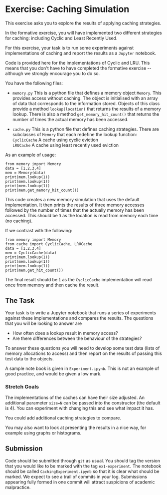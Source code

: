 # Exercise: Caching Simulation

This exercise asks you to explore the results of applying caching
strategies.

In the formative exercise, you will have implemented two different
strategies for caching: including Cyclic and Least Recently Used.

For this exercise, your task is to run some experiments against
implementations of caching and report the results as a ```Jupyter```
notebook.

Code is provided here for the implementations of Cyclic and LRU. This
means that you don't have to have completed the formative exercise --
although we strongly encourage you to do so. 

You have the following files:

* ```memory.py``` This is a python file that defines a memory object
```Memory```. This provides access without caching. The object is initialised with
an array of data that corresponds to the information stored. Objects of this class provide a
method ```lookup(location)``` that returns the results of a memory
lookup. There is also a method ```get_memory_hit_count()``` that returns the
number of times the actual memory has been accessed.

* ```cache.py``` This is a python file that defines caching
  strategies. There are subclasses of ```Memory``` that each redefine the
lookup function:  
```CyclicCache``` A cache using cyclic eviction  
```LRUCache``` A cache using least recently used eviction  

As an example of usage:

```
from memory import Memory
data = [1,2,3,4]
mem = Memory(data)
print(mem.lookup(1))
print(mem.lookup(1))
print(mem.lookup(1))
print(mem.get_memory_hit_count())
```

This code creates a new memory simulation that uses the default
implementation. It then prints the results of three memory accesses
followed by the number of times that the actually memory has been
accessed. This should be ```3``` as the location is read from memory
each time (no caching).

If we contrast with the following:

```
from memory import Memory
from cache import CyclicCache, LRUCache
data = [1,2,3,4]
mem = CyclicCache(data)
print(mem.lookup(1))
print(mem.lookup(1))
print(mem.lookup(1))
print(mem.get_hit_count())
```

The final result should be ```1``` as the ```CyclicCache```
implementation will read once from memory and then cache the
result. 

## The Task

Your task is to write a Jupyter notebook that runs a series of
experiments against these implementations and compares the
results. The questions that you will be looking to answer are

* How often does a lookup result in memory access?
* Are there differences between the behaviour of the strategies?

To answer these questions you will need to develop some test data
(lists of memory allocations to access) and then report on the results
of passing this test data to the objects.

A sample note book is given in ```Experiment.ipynb```. This is not an
example of good practice, and would be given a low mark. 

### Stretch Goals

The implementations of the caches can have their size adjusted. An
additional parameter ```size=N``` can be passed into the constructor
(the default is 4). You can experiment with changing this and see what
impact it has.

You could add additional caching strategies to compare.

You may also want to look at presenting the results in a nice way, for
example using graphs or histograms.

## Submission

Code should be submitted through ```git``` as usual. You should tag
the version that you would like to be marked with the tag
```ex1-experiment```. The notebook should be called
```CachingExperiment.ipynb``` so that it is clear what should be
marked. We expect to see a trail of commits in your log. Submissions
appearing fully formed in one commit will attract suspicions of
academic malpractice.



